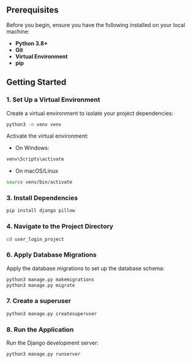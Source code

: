 ## Prerequisites

Before you begin, ensure you have the following installed on your local machine:

- **Python 3.8+**
- **Git**
- **Virtual Environment**
- **pip**

## Getting Started

### 1. Set Up a Virtual Environment

Create a virtual environment to isolate your project dependencies:

```bash
python3 -m venv venv
```

Activate the virtual environment:

- On Windows:

```bash
venv\Scripts\activate

```

- On macOS/Linux

```bash
source venv/bin/activate

```

### 3. Install Dependencies

```bash
pip install django pillow
```

### 4. Navigate to the Project Directory

```bash
cd user_login_project
```


### 6. Apply Database Migrations

Apply the database migrations to set up the database schema:

```bash
python3 manage.py makemigrations
python3 manage.py migrate
```

### 7. Create a superuser
```bash
python3 manage.py createsuperuser

```

### 8. Run the Application

Run the Django development server:

```bash
python3 manage.py runserver
```